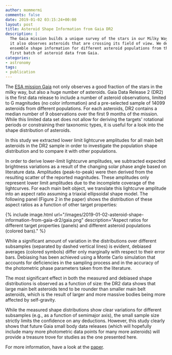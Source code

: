 ```yaml
---
author: mommermi
comments: false
date: 2019-01-02 03:15:24+00:00
layout: post
title: Asteroid Shape Information from Gaia DR2
description: |
  The Gaia mission builds a unique survey of the stars in our Milky Way - but
  it also observes asteroids that are crossing its field of view. We derive
  ensemble shape information for different asteroid populations from the
  first batch of asteroid data from Gaia.
categories:
- astronomy
tags:
- publication
---
```


The [ESA mission Gaia](http://sci.esa.int/gaia/) not only observes a good fraction of the stars in the milky way, but also a huge number of asteroids. Gaia Data Release 2 (DR2) is the first data release to include a number of asteroid observations, limited to G magnitudes (no color information) and a pre-selected sample of 14099 asteroids from different populations. For each asteroids, DR2 contains a median number of 9 observations over the first 9 months of the mission. While this limited data set does not allow for deriving the targets' rotational periods or constraining their taxonomic types, it is useful for a look into the shape distribution of asteroids.

In this study we extracted lower limit lightcurve amplitudes for all main belt asteroids in the DR2 sample in order to investigate the population shape distribution and to compare it with other populations.

In order to derive lower-limit lightcurve amplitudes, we subtracted expected brightness variations as a result of the changing solar phase angle based on literature data. Amplitudes (peak-to-peak) were then derived from the resulting scatter of the reported magnitudes. These amplitudes only represent lower limit amplitudes due to the incomplete coverage of the lightcurves. For each main belt object, we translate this lightcurve amplitude into an aspect ratio assuming a triaxial ellipsoidal shape model. The following panel (Figure 2 in the paper) shows the distribution of these aspect ratios as a function of other target properties:

{% include image.html url="/images/2019-01-02-asteroid-shape-information-from-gaia-dr2/gaia.png" description="Aspect ratios for different target properties (panels) and different asteroid populations (colored bars)." %}

While a significant amount of variation in the distributions over different subsamples (separated by dashed vertical lines) is evident, debiased averages (colored symbols) differ only marginally with respect to their error bars. Debiasing has been achieved using a Monte Carlo simulation that accounts for deficiencies in the sampling process and in the accuracy of the photometric phase parameters taken from the literature.

The most significant effect in both the measured and debiased shape distributions is observed as a function of size: the DR2 data shows that large main belt asteroids tend to be rounder than smaller main belt asteroids, which is the result of larger and more massive bodies being more affected by self-gravity.

While the measured shape distributions show clear variations for different subsamples (e.g., as a function of semimajor axis), the small sample size strictly limits the confidence on any deductions. However, this study clearly shows that future Gaia small body data releases (which will hopefully include many more photometric data points for many more asteroids) will provide a treasure trove for studies as the one presented here.

For more information, have a look at the [paper](https://arxiv.org/pdf/1808.08988.pdf).
